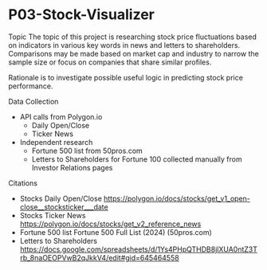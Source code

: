 # P03-Stock-Visualizer


Topic
The topic of this project is researching stock price fluctuations based on indicators in various key words in news and letters to shareholders.  Comparisons may be made based on market cap and industry to narrow the sample size or focus on companies that share similar profiles.

Rationale is to investigate possible useful logic in predicting stock price performance.

Data Collection
- API calls from Polygon.io
  - Daily Open/Close
  - Ticker News
- Independent research
  - Fortune 500 list from 50pros.com
  - Letters to Shareholders for Fortune 100 collected manually from Investor Relations pages

Citations
- Stocks Daily Open/Close  https://polygon.io/docs/stocks/get_v1_open-close__stocksticker___date
- Stocks Ticker News https://polygon.io/docs/stocks/get_v2_reference_news
- Fortune 500 list  Fortune 500 Full List (2024) (50pros.com)
- Letters to Shareholders  https://docs.google.com/spreadsheets/d/1Ys4PHpQTHDB8jlXUA0ntZ3Trb_8naOEOPVwB2qJkkV4/edit#gid=645464558

